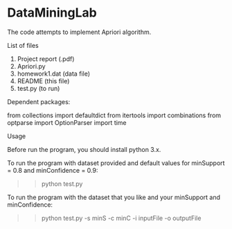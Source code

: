 # DataMiningLab


The code attempts to implement Apriori algorithm.


List of files

1.	Project report (.pdf)
2.	Apriori.py
3.	homework1.dat (data file)
4.	README (this file)
5.  test.py (to run)


Dependent packages:

from collections import defaultdict
from itertools import combinations
from optparse import OptionParser
import time


Usage

Before run the program, you should install python 3.x.

To run the program with dataset provided and default values for minSupport = 0.8 and minConfidence = 0.9:
>> python test.py

To run the program with the dataset that you like and your minSupport and minConfidence:
>> python test.py -s minS -c minC -i inputFile -o outputFile

